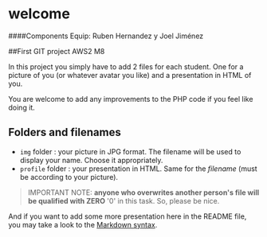# welcome
####Components Equip: Ruben Hernandez y Joel Jiménez

##First GIT project AWS2 M8

In this project you simply have to add 2 files for each student. One 
for a picture of you (or whatever avatar you like) and a presentation 
in HTML of you.

You are welcome to add any improvements to the PHP code if you feel 
like doing it.

## Folders and filenames

- `img` folder : your picture in JPG format. The filename will be used to 
display your name. Choose it appropriately.
- `profile` folder : your presentation in HTML. Same for the 
*filename* (must be according to your picture).


> IMPORTANT NOTE: **anyone who overwrites another person's file will be 
qualified with ZERO** '0' in this task. So, please be nice.


And if you want to add some more presentation here in the README file, 
you may take a look to the [Markdown syntax](https://help.github.com/articles/markdown-basics/).
